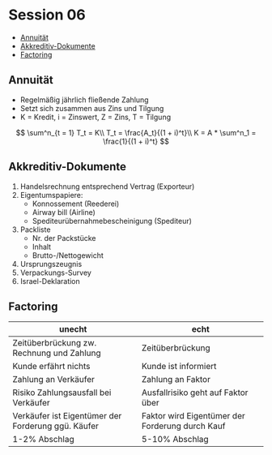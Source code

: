 # Session 06

<!-- @import "[TOC]" {cmd="toc" depthFrom=2 depthTo=6 orderedList=false} -->
<!-- code_chunk_output -->

* [Annuität](#annuität)
* [Akkreditiv-Dokumente](#akkreditiv-dokumente)
* [Factoring](#factoring)

<!-- /code_chunk_output -->

## Annuität
* Regelmäßig jährlich fließende Zahlung
* Setzt sich zusammen aus Zins und Tilgung
* K = Kredit, i = Zinswert, Z = Zins, T = Tilgung

$$
\sum^n_{t = 1} T_t = K\\
T_t = \frac{A_t}{(1 + i)^t}\\
K = A * \sum^n_1 = \frac{1}{(1 + i)^t}
$$

## Akkreditiv-Dokumente
1. Handelsrechnung entsprechend Vertrag (Exporteur)
2. Eigentumspapiere:
    * Konnossement (Reederei)
    * Airway bill (Airline)
    * Spediteurübernahmebescheinigung (Spediteur)
3. Packliste
    * Nr. der Packstücke
    * Inhalt
    * Brutto-/Nettogewicht
4. Ursprungszeugnis
5. Verpackungs-Survey
6. Israel-Deklaration

## Factoring
|unecht       |echt         |
|-------------|-------------|
|Zeitüberbrückung zw. Rechnung und Zahlung|Zeitüberbrückung|
|Kunde erfährt nichts|Kunde ist informiert|
|Zahlung an Verkäufer|Zahlung an Faktor|
|Risiko Zahlungsausfall bei Verkäufer|Ausfallrisiko geht auf Faktor über|
|Verkäufer ist Eigentümer der Forderung ggü. Käufer|Faktor wird Eigentümer der Forderung durch Kauf|
|1-2% Abschlag|5-10% Abschlag|
